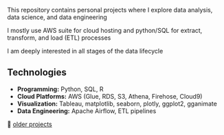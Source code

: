 

This repository contains personal projects where I explore data analysis, data science, and data engineering  

I mostly use AWS suite for cloud hosting and python/SQL for extract, transform, and load (ETL) processes  

I am deeply interested in all stages of the data lifecycle 


## Technologies  

- **Programming:** Python, SQL, R  
- **Cloud Platforms:** AWS (Glue, RDS, S3, Athena, Firehose, Cloud9)  
- **Visualization:** Tableau, matplotlib, seaborn, plotly, ggplot2, gganimate  
- **Data Engineering:** Apache Airflow, ETL pipelines  
  

📂 [older projects](https://www.datacamp.com/portfolio/benhandy9)  

